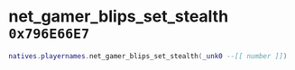 # net_gamer_blips_set_stealth `0x796E66E7`

```lua
natives.playernames.net_gamer_blips_set_stealth(_unk0 --[[ number ]])
```